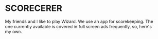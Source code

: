 # SCORECERER

My friends and I like to play Wizard. We use an app for scorekeeping. The one currently available is covered in full screen ads frequently, so, here's my own.